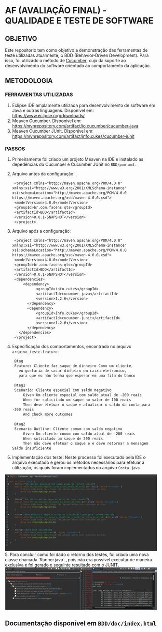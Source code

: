 # AF (AVALIAÇÃO FINAL) - QUALIDADE E TESTE DE SOFTWARE
## OBJETIVO
Este repositorio tem como objetivo a demonstração das ferramentas de teste utilizadas atualmente, o BDD (Behavior-Driven Development). Para isso, foi utilizado o método de <a href="https://cucumber.io/docs/guides/api-automation/?lang=java">Cucumber</a>, cujo 
da suporte ao desenvolvimento do software orientado ao comportamento da aplicação.

## METODOLOGIA
### FERRAMENTAS UTILIZADAS
1. Eclipse IDE amplamente utilizada para desenvolvimento de software em Java e outras linguagens. Disponível em: https://www.eclipse.org/downloads/
2. Meaven Cucumber. Disponível em: https://mvnrepository.com/artifact/io.cucumber/cucumber-java
3. Meaven Cucumber JUnit. Disponível em: https://mvnrepository.com/artifact/info.cukes/cucumber-junit

### PASSOS
1. Primeiramente foi criado um projeto Meaven na IDE e instalado as depedências do Cucumber e Cucumber JUnit no `BDD/pom.xml`.
  1. Arquivo antes da configuração:
     ```
      <project xmlns="http://maven.apache.org/POM/4.0.0" xmlns:xsi="http://www.w3.org/2001/XMLSchema-instance" xsi:schemaLocation="http://maven.apache.org/POM/4.0.0 https://maven.apache.org/xsd/maven-4.0.0.xsd">
      <modelVersion>4.0.0</modelVersion>
      <groupId>br.com.facens.qts</groupId>
      <artifactId>BDD</artifactId>
      <version>0.0.1-SNAPSHOT</version>
      </project>
     ```
  3. Arquivo após a configuração:
     ```
      <project xmlns="http://maven.apache.org/POM/4.0.0" xmlns:xsi="http://www.w3.org/2001/XMLSchema-instance" xsi:schemaLocation="http://maven.apache.org/POM/4.0.0 https://maven.apache.org/xsd/maven-4.0.0.xsd">
      <modelVersion>4.0.0</modelVersion>
      <groupId>br.com.facens.qts</groupId>
      <artifactId>BDD</artifactId>
      <version>0.0.1-SNAPSHOT</version>
      <dependencies>
    	  <dependency>
    		    <groupId>info.cukes</groupId>
    		    <artifactId>cucumber-java</artifactId>
    		    <version>1.2.6</version>
    		</dependency>
    		<dependency>
    		    <groupId>info.cukes</groupId>
    		    <artifactId>cucumber-junit</artifactId>
    		    <version>1.2.6</version>
    		</dependency>
    	</dependencies>
      </project>
     ```

2. Especificação dos comportamentos, encontrado no arquivo `arquivo_teste.feature`:
   ```
    @tag
    Feature: Cliente faz saque de dinheiro Como um cliente,
      eu gostaria de sacar dinheiro em caixa eletronico,
      para que eu não tenha que esperar em uma fila do banco
    
    @tag1
    Scenario: Cliente especial com saldo negativo
        Given Um cliente especial com saldo atual de -200 reais
        When for solicitado um saque no valor de 100 reais
        Then deve efetuar o saque e atualizar o saldo da conta para -300 reais
        And check more outcomes
    
    @tag2
    Scenario Outline: Cliente comum com saldo negativo
        Given Um cliente comum com saldo atual de -200 reais
        When solicitado um saque de 200 reais
        Then não deve efetuar o saque e e deve retornar a mensagem Saldo insuficiente
   ```
3. Implementação dos teste: Neste processo foi executado pela IDE o arquivo executado e gerou os métodos necessários para efetuar a utilização, os quais foram implementados no arquivo `Conta.java` 
 <img src="https://github.com/flima21/AF_ContaBancaria/blob/main/ImagensBDD/Img3.png">
5. Para concluir como foi dado o retorno dos testes, foi criado uma nova classe chamada `Runner.java` , pois não era possível executar de maneira exclusíva e foi gerado o seguinte resultado com o JUNIT. <img src="https://github.com/flima21/AF_ContaBancaria/blob/main/ImagensBDD/Img1.png">

## Documentação disponível em `BDD/doc/index.html`
